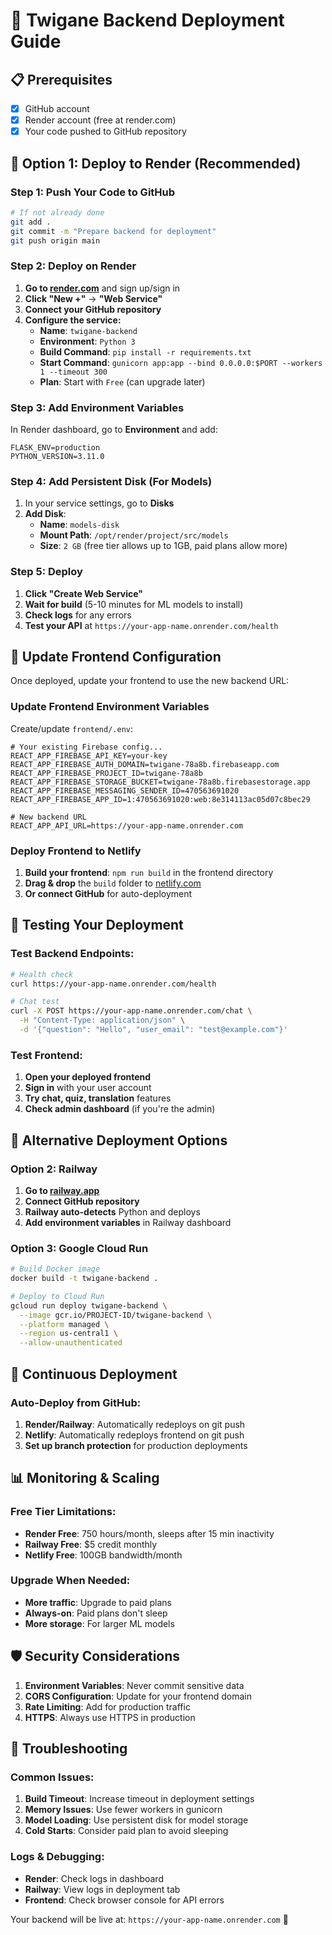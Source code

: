 # 🚀 Twigane Backend Deployment Guide

## 📋 Prerequisites

- [x] GitHub account
- [x] Render account (free at render.com)
- [x] Your code pushed to GitHub repository

## 🎯 Option 1: Deploy to Render (Recommended)

### **Step 1: Push Your Code to GitHub**

```bash
# If not already done
git add .
git commit -m "Prepare backend for deployment"
git push origin main
```

### **Step 2: Deploy on Render**

1. **Go to [render.com](https://render.com)** and sign up/sign in
2. **Click "New +"** → **"Web Service"**
3. **Connect your GitHub repository**
4. **Configure the service:**
   - **Name**: `twigane-backend`
   - **Environment**: `Python 3`
   - **Build Command**: `pip install -r requirements.txt`
   - **Start Command**: `gunicorn app:app --bind 0.0.0.0:$PORT --workers 1 --timeout 300`
   - **Plan**: Start with `Free` (can upgrade later)

### **Step 3: Add Environment Variables**

In Render dashboard, go to **Environment** and add:

```
FLASK_ENV=production
PYTHON_VERSION=3.11.0
```

### **Step 4: Add Persistent Disk (For Models)**

1. In your service settings, go to **Disks**
2. **Add Disk**:
   - **Name**: `models-disk`
   - **Mount Path**: `/opt/render/project/src/models`
   - **Size**: `2 GB` (free tier allows up to 1GB, paid plans allow more)

### **Step 5: Deploy**

1. **Click "Create Web Service"**
2. **Wait for build** (5-10 minutes for ML models to install)
3. **Check logs** for any errors
4. **Test your API** at `https://your-app-name.onrender.com/health`

## 🔧 Update Frontend Configuration

Once deployed, update your frontend to use the new backend URL:

### **Update Frontend Environment Variables**

Create/update `frontend/.env`:

```env
# Your existing Firebase config...
REACT_APP_FIREBASE_API_KEY=your-key
REACT_APP_FIREBASE_AUTH_DOMAIN=twigane-78a8b.firebaseapp.com
REACT_APP_FIREBASE_PROJECT_ID=twigane-78a8b
REACT_APP_FIREBASE_STORAGE_BUCKET=twigane-78a8b.firebasestorage.app
REACT_APP_FIREBASE_MESSAGING_SENDER_ID=470563691020
REACT_APP_FIREBASE_APP_ID=1:470563691020:web:8e314113ac05d07c8bec29

# New backend URL
REACT_APP_API_URL=https://your-app-name.onrender.com
```

### **Deploy Frontend to Netlify**

1. **Build your frontend**: `npm run build` in the frontend directory
2. **Drag & drop** the `build` folder to [netlify.com](https://netlify.com)
3. **Or connect GitHub** for auto-deployment

## 🧪 Testing Your Deployment

### **Test Backend Endpoints:**

```bash
# Health check
curl https://your-app-name.onrender.com/health

# Chat test
curl -X POST https://your-app-name.onrender.com/chat \
  -H "Content-Type: application/json" \
  -d '{"question": "Hello", "user_email": "test@example.com"}'
```

### **Test Frontend:**

1. **Open your deployed frontend**
2. **Sign in** with your user account
3. **Try chat, quiz, translation** features
4. **Check admin dashboard** (if you're the admin)

## 🎯 Alternative Deployment Options

### **Option 2: Railway**

1. **Go to [railway.app](https://railway.app)**
2. **Connect GitHub repository**
3. **Railway auto-detects** Python and deploys
4. **Add environment variables** in Railway dashboard

### **Option 3: Google Cloud Run**

```bash
# Build Docker image
docker build -t twigane-backend .

# Deploy to Cloud Run
gcloud run deploy twigane-backend \
  --image gcr.io/PROJECT-ID/twigane-backend \
  --platform managed \
  --region us-central1 \
  --allow-unauthenticated
```

## 🔄 Continuous Deployment

### **Auto-Deploy from GitHub:**

1. **Render/Railway**: Automatically redeploys on git push
2. **Netlify**: Automatically redeploys frontend on git push
3. **Set up branch protection** for production deployments

## 📊 Monitoring & Scaling

### **Free Tier Limitations:**

- **Render Free**: 750 hours/month, sleeps after 15 min inactivity
- **Railway Free**: $5 credit monthly
- **Netlify Free**: 100GB bandwidth/month

### **Upgrade When Needed:**

- **More traffic**: Upgrade to paid plans
- **Always-on**: Paid plans don't sleep
- **More storage**: For larger ML models

## 🛡️ Security Considerations

1. **Environment Variables**: Never commit sensitive data
2. **CORS Configuration**: Update for your frontend domain
3. **Rate Limiting**: Add for production traffic
4. **HTTPS**: Always use HTTPS in production

## 🚨 Troubleshooting

### **Common Issues:**

1. **Build Timeout**: Increase timeout in deployment settings
2. **Memory Issues**: Use fewer workers in gunicorn
3. **Model Loading**: Use persistent disk for model storage
4. **Cold Starts**: Consider paid plan to avoid sleeping

### **Logs & Debugging:**

- **Render**: Check logs in dashboard
- **Railway**: View logs in deployment tab
- **Frontend**: Check browser console for API errors

Your backend will be live at: `https://your-app-name.onrender.com` 🎉 
